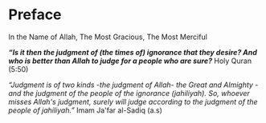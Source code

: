 Preface
=======

In the Name of Allah, The Most Gracious, The Most Merciful

***“Is it then the judgment of (the times of) ignorance that they
desire? And who is better than Allah to judge for a people who are
sure?*** Holy Quran (5:50)

*“Judgment is of two kinds -the judgment of Allah- the Great and
Almighty - and the judgment of the people of the ignorance (jahiliyah).
So, whoever misses Allah's judgment, surely will judge according to the
judgment of the people of jahiliyah.”* Imam Ja'far al-Sadiq (a.s)



